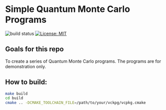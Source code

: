 # Simple Quantum Monte Carlo Programs
![build status](https://travis-ci.com/zxjzxj9/SimpleQMC.svg?branch=master)
[![License: MIT](https://img.shields.io/badge/License-MIT-yellow.svg)](https://opensource.org/licenses/MIT)

## Goals for this repo
To create a series of Quantum Monte Carlo programs. The programs are for demonstration only.

## How to build:
```bash
make build
cd build
cmake .. -DCMAKE_TOOLCHAIN_FILE=/path/to/your/vckpg/vcpkg.cmake
```